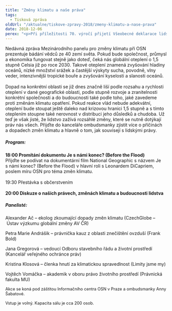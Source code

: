 ```yaml
---
title: "Změny klimatu a naše práva"
tags:
  - Tisková zpráva
oldUrl: "/aktualne/tiskove-zpravy-2018/zmeny-klimatu-a-nase-prava"
date: 2018-12-06
perex: "<p>Při příležitosti 70. výročí přijetí Všeobecné deklarace lidských práv a Mezinárodního dne lidských práv vás zveme na promítání dokumentu a diskuzi na téma „změny klimatu a naše práva“. Koná se v pondělí 10. prosince v sále Otakara Motejla v Kanceláři veřejného ochránce práv v Brně.</p>"
---
```


<!-- imported from the old website -->

<p>Nedávná zpráva Mezinárodního panelu pro změny klimatu při OSN prezentuje bádání vědců ze 40 zemí světa. Pokud bude společnost, průmysl a ekonomika fungovat stejně jako doteď, čeká nás globální oteplení o 1,5 stupně Celsia již po roce 2030. Takové oteplení znamená zvyšování hladiny oceánů, nízké množství srážek a častější výskyty sucha, povodně, vlny veder, intenzivnější tropické bouře a zvyšování kyselosti a slanosti oceánů.<br /> <br /> Dopad na konkrétní oblasti se již dnes značně liší podle rozsahu a rychlosti oteplení v dané geografické oblasti, podle stupně rozvoje a zranitelnosti konkrétní společnosti a do budoucnosti také podle toho, jaké zavedeme proti změnám klimatu opatření. Pokud reakce vlád nebude adekvátní, oteplení bude stoupat ještě daleko nad krizovou hranici 1,5 stupně a s tímto oteplením stoupne také nerovnost v distribuci jeho důsledků a chudoba. Už teď je však jisté, že lidstvo zažívá rozsáhlé změny, které se nutně dotýkají práv nás všech. Přijďte do kanceláře ombudsmanky zjistit více o příčinách a dopadech změn klimatu a hlavně o tom, jak souvisejí s lidskými právy.</p><h5> Program:</h5> <b>18:00 Promítání dokumentu Je s námi konec? (Before the Flood)</b><br /> Přijďte se podívat na dokumentární film National Geographic s názvem Je s námi konec? (Before the Flood) v hlavní roli s Leonardem DiCapriem, poslem míru OSN pro téma změn klimatu.<br /> <br /> 19:30 Přestávka s občerstvením<br /> <br /><b> 20:00 Diskuze o našich právech, změnách klimatu a budoucnosti lidstva</b><br /><h5> Panelisté:</h5><p> Alexander Ač &ndash; ekolog zkoumající dopady změn klimatu (CzechGlobe &ndash; Ústav výzkumu globální změny AV ČR)</p><p>Petra Marie Andrášik &ndash; právnička kauz z oblasti znečištění ovzduší (Frank Bold)</p><p>Jana Gregorová – vedoucí Odboru stavebního řádu a životní prostředí (Kancelář veřejného ochránce práv)</p><p>Kristina Klosová &ndash; členka hnutí za klimatickou spravedlnost (Limity jsme my)</p><p>Vojtěch Vomáčka &ndash; akademik v oboru právo životního prostředí (Právnická fakulta MU)</p><p></p><p><span style="font-size: 12.8px;">Akce se koná pod záštitou Informačního centra OSN v Praze a ombudsmanky Anny Šabatové.</span></p><p><span style="font-size: 12.8px;">Vstup je volný. </span><span style="font-size: 12.8px;">Kapacita sálu je cca 200 osob.</span></p>
